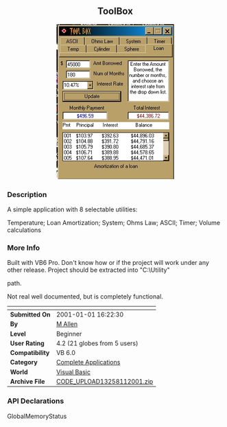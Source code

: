 ﻿<div align="center">

## ToolBox

<img src="PIC200111194161243.jpg">
</div>

### Description

A simple application with 8 selectable utilities:

Temperature; Loan Amortization; System; Ohms Law; ASCII; Timer; Volume calculations
 
### More Info
 
Built with VB6 Pro. Don't know how or if the project will work under any other release. Project should be extracted into "C:\Utility"

path.

Not real well documented, but is completely functional.


<span>             |<span>
---                |---
**Submitted On**   |2001-01-01 16:22:30
**By**             |[M Allen](https://github.com/Planet-Source-Code/PSCIndex/blob/master/ByAuthor/m-allen.md)
**Level**          |Beginner
**User Rating**    |4.2 (21 globes from 5 users)
**Compatibility**  |VB 6\.0
**Category**       |[Complete Applications](https://github.com/Planet-Source-Code/PSCIndex/blob/master/ByCategory/complete-applications__1-27.md)
**World**          |[Visual Basic](https://github.com/Planet-Source-Code/PSCIndex/blob/master/ByWorld/visual-basic.md)
**Archive File**   |[CODE\_UPLOAD13258112001\.zip](https://github.com/Planet-Source-Code/m-allen-toolbox__1-14022/archive/master.zip)

### API Declarations

GlobalMemoryStatus





